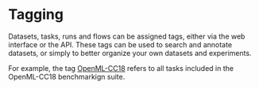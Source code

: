 # Tagging
Datasets, tasks, runs and flows can be assigned tags, either via the web
interface or the API. These tags can be used to search and annotate datasets, or simply to better organize your own datasets and experiments.

For example, the tag <a
href="https://www.openml.org/search?type=task&sort=runs&tags.tag=OpenML-CC18" target="_blank">OpenML-CC18</a> refers to all tasks included in the OpenML-CC18 benchmarkign suite.
